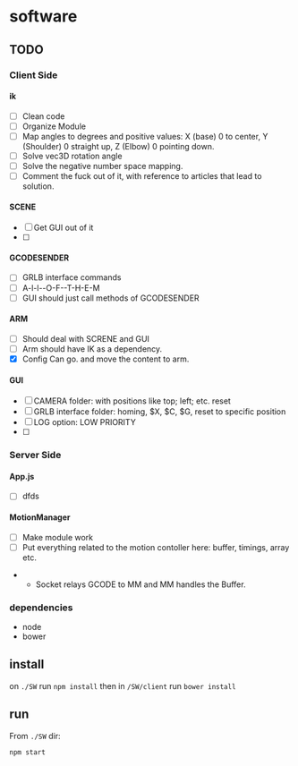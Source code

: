 # software
## TODO
### Client Side
#### ik
- [ ] Clean code
- [ ] Organize Module
- [ ] Map angles to degrees and positive values: X (base) 0 to center, Y (Shoulder) 0 straight up, Z (Elbow) 0 pointing down.
- [ ] Solve vec3D rotation angle
- [ ] Solve the negative number space mapping. 
- [ ] Comment the fuck out of it, with reference to articles that lead to solution.

#### SCENE
- [ ] Get GUI out of it
- [ ]

#### GCODESENDER
- [ ] GRLB interface commands
- [ ] A-l-l--O-F--T-H-E-M
- [ ] GUI should just call methods of GCODESENDER

#### ARM
- [ ] Should deal with SCRENE and GUI
- [ ] Arm should have IK as a dependency.
- [x] Config Can go. and move the content to arm.

#### GUI
- [ ] CAMERA folder: with positions like top; left; etc. reset
- [ ] GRLB interface folder: homing, $X, $C, $G, reset to specific position
- [ ] LOG option: LOW PRIORITY
- [ ]

### Server Side
#### App.js
- [ ] dfds

#### MotionManager
- [ ] Make module work
- [ ] Put everything related to the motion contoller here: buffer, timings, array etc.
- - Socket relays GCODE to MM and MM handles the Buffer.


### dependencies
* node
* bower

## install

on `./SW` run `npm install` then in `/SW/client` run `bower install`


## run
From `./SW` dir:
```
npm start
```
